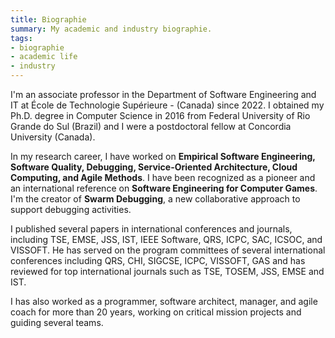 ```yaml
---
title: Biographie
summary: My academic and industry biographie.
tags:
- biographie
- academic life
- industry 
---
```


I'm an associate professor in the Department of Software Engineering and IT at École de Technologie Supérieure -  (Canada) since 2022. I obtained my Ph.D. degree in Computer Science in 2016 from Federal University of Rio Grande do Sul (Brazil) and I were a postdoctoral fellow at Concordia University (Canada).  

In my research career, I have worked on **Empirical Software Engineering, Software Quality, Debugging, Service-Oriented Architecture, Cloud Computing, and Agile Methods**. I have been recognized as a pioneer and an international reference on **Software Engineering for Computer Games**. I'm the creator of **Swarm Debugging**, a new collaborative approach to support debugging activities. 

I published several papers in international conferences and journals, including TSE, EMSE, JSS, IST, IEEE Software, QRS, ICPC, SAC, ICSOC, and VISSOFT. He has served on the program committees of several international conferences including QRS, CHI, SIGCSE, ICPC, VISSOFT, GAS and has reviewed for top international journals such as TSE, TOSEM, JSS, EMSE and IST. 

I has also worked as a programmer, software architect, manager, and agile coach for more than 20 years, working on critical mission projects and guiding several teams.